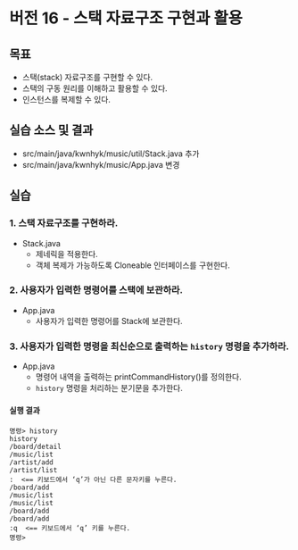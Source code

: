 # 버전 16 - 스택 자료구조 구현과 활용

##  목표

- 스택(stack) 자료구조를 구현할 수 있다.
- 스택의 구동 원리를 이해하고 활용할 수 있다.
- 인스턴스를 복제할 수 있다.

## 실습 소스 및 결과

- src/main/java/kwnhyk/music/util/Stack.java 추가
- src/main/java/kwnhyk/music/App.java 변경

## 실습

### 1. 스택 자료구조를 구현하라.

- Stack.java
    - 제네릭을 적용한다.
    - 객체 복제가 가능하도록 Cloneable 인터페이스를 구현한다.


### 2. 사용자가 입력한 명령어를 스택에 보관하라.

- App.java
    - 사용자가 입력한 명령어를 Stack에 보관한다.


### 3. 사용자가 입력한 명령을 최신순으로 출력하는 `history` 명령을 추가하라.

- App.java
    - 명령어 내역을 출력하는 printCommandHistory()를 정의한다.
    - `history` 명령을 처리하는 분기문을 추가한다.

#### 실행 결과


```
명령> history
history
/board/detail
/music/list
/artist/add
/artist/list
:  <== 키보드에서 ‘q’가 아닌 다른 문자키를 누른다.
/board/add
/music/list
/music/list
/board/add
/board/add
:q  <== 키보드에서 ‘q’ 키를 누른다.
명령>

```
